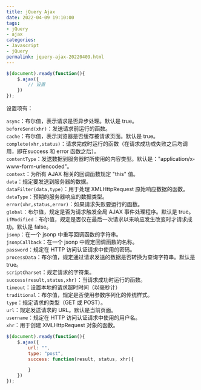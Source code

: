 ```yaml
---
title: jQuery Ajax
date: 2022-04-09 19:10:00
tags: 
- jQuery
- ajax
categories: 
- Javascript
- jQuery
permalink: jquery-ajax-20220409.html
---
```


```javascript
$(document).ready(function(){ 
    $.ajax({
        // 设置
    })
});
```

设置项有：

`async`：布尔值，表示请求是否异步处理。默认是 true。  
`beforeSend(xhr)`：发送请求前运行的函数。  
`cache`：布尔值，表示浏览器是否缓存被请求页面。默认是 true。  
`complete(xhr,status)`：请求完成时运行的函数（在请求成功或失败之后均调用，即在success 和 error 函数之后）。  
`contentType`：发送数据到服务器时所使用的内容类型。默认是："application/x-www-form-urlencoded"。  
`context`：为所有 AJAX 相关的回调函数规定 "this" 值。  
`data`：规定要发送到服务器的数据。  
`dataFilter(data,type)`：用于处理 XMLHttpRequest 原始响应数据的函数。  
`dataType`：预期的服务器响应的数据类型。  
`error(xhr,status,error)`：如果请求失败要运行的函数。  
`global`：布尔值，规定是否为请求触发全局 AJAX 事件处理程序。默认是 true。  
`ifModified`：布尔值，规定是否仅在最后一次请求以来响应发生改变时才请求成功。默认是 false。  
`jsonp`：在一个 jsonp 中重写回调函数的字符串。  
`jsonpCallback`：在一个 jsonp 中规定回调函数的名称。  
`password`：规定在 HTTP 访问认证请求中使用的密码。  
`processData`：布尔值，规定通过请求发送的数据是否转换为查询字符串。默认是 true。  
`scriptCharset`：规定请求的字符集。  
`success(result,status,xhr)`：当请求成功时运行的函数。  
`timeout`：设置本地的请求超时时间（以毫秒计）  
`traditional`：布尔值，规定是否使用参数序列化的传统样式。  
`type`：规定请求的类型（GET 或 POST）。  
`url`：规定发送请求的 URL。默认是当前页面。  
`username`：规定在 HTTP 访问认证请求中使用的用户名。  
`xhr`：用于创建 XMLHttpRequest 对象的函数。

```javascript
$(document).ready(function(){ 
    $.ajax({
        url: "",
        type: "post",
        success: function(result, status, xhr){

        }
    })
});
```
